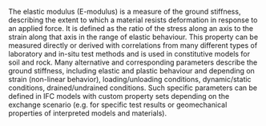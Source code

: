 The elastic modulus (E-modulus) is a measure of the ground stiffness, describing the extent to which a material resists deformation in response to an applied force. It is defined as the ratio of the stress along an axis to the strain along that axis in the range of elastic behaviour. This property can be measured directly or derived with correlations from many different types of laboratory and in-situ test methods and is used in constitutive models for soil and rock. Many alternative and corresponding parameters describe the ground stiffness, including elastic and plastic behaviour and depending on strain (non-linear behavior), loading/unloading conditions, dynamic/static conditions, drained/undrained conditions. Such specific parameters can be defined in IFC models with custom property sets depending on the exchange scenario (e.g. for specific test results or geomechanical properties of interpreted models and materials).

